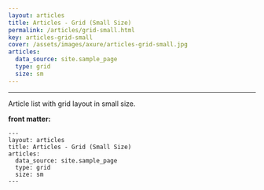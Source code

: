 ```yaml
---
layout: articles
title: Articles - Grid (Small Size)
permalink: /articles/grid-small.html
key: articles-grid-small
cover: /assets/images/axure/articles-grid-small.jpg
articles:
  data_source: site.sample_page
  type: grid
  size: sm
---
```


<div class="article__content" markdown="1">

---

Article list with grid layout in small size.

<!--more-->

**front matter:**

    ---
    layout: articles
    title: Articles - Grid (Small Size)
    articles:
      data_source: site.sample_page
      type: grid
      size: sm
    ---

</div>
